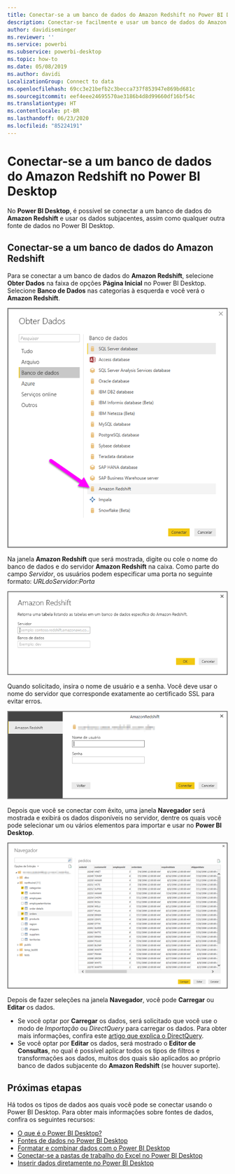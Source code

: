 ```yaml
---
title: Conectar-se a um banco de dados do Amazon Redshift no Power BI Desktop
description: Conectar-se facilmente e usar um banco de dados do Amazon Redshift no Power BI Desktop
author: davidiseminger
ms.reviewer: ''
ms.service: powerbi
ms.subservice: powerbi-desktop
ms.topic: how-to
ms.date: 05/08/2019
ms.author: davidi
LocalizationGroup: Connect to data
ms.openlocfilehash: 69cc3e21befb2c3becca737f853947e869bd681c
ms.sourcegitcommit: eef4eee24695570ae3186b4d8d99660df16bf54c
ms.translationtype: HT
ms.contentlocale: pt-BR
ms.lasthandoff: 06/23/2020
ms.locfileid: "85224191"
---
```

# <a name="connect-to-an-amazon-redshift-database-in-power-bi-desktop"></a>Conectar-se a um banco de dados do Amazon Redshift no Power BI Desktop
No **Power BI Desktop**, é possível se conectar a um banco de dados do **Amazon Redshift** e usar os dados subjacentes, assim como qualquer outra fonte de dados no Power BI Desktop.

## <a name="connect-to-an-amazon-redshift-database"></a>Conectar-se a um banco de dados do Amazon Redshift
Para se conectar a um banco de dados do **Amazon Redshift**, selecione **Obter Dados** na faixa de opções **Página Inicial** no Power BI Desktop. Selecione **Banco de Dados** nas categorias à esquerda e você verá o **Amazon Redshift**.

![](media/desktop-connect-redshift/connect_redshift_3.png)

Na janela **Amazon Redshift** que será mostrada, digite ou cole o nome do banco de dados e do servidor **Amazon Redshift** na caixa. Como parte do campo *Servidor*, os usuários podem especificar uma porta no seguinte formato: *URLdoServidor:Porta*

![](media/desktop-connect-redshift/connect_redshift_4.png)

Quando solicitado, insira o nome de usuário e a senha. Você deve usar o nome do servidor que corresponde exatamente ao certificado SSL para evitar erros. 

![](media/desktop-connect-redshift/connect_redshift_5.png)

Depois que você se conectar com êxito, uma janela **Navegador** será mostrada e exibirá os dados disponíveis no servidor, dentre os quais você pode selecionar um ou vários elementos para importar e usar no **Power BI Desktop**.

![](media/desktop-connect-redshift/connect_redshift_6.png)

Depois de fazer seleções na janela **Navegador**, você pode **Carregar** ou **Editar** os dados.

* Se você optar por **Carregar** os dados, será solicitado que você use o modo de *Importação* ou *DirectQuery* para carregar os dados. Para obter mais informações, confira este [artigo que explica o DirectQuery](desktop-use-directquery.md).
* Se você optar por **Editar** os dados, será mostrado o **Editor de Consultas**, no qual é possível aplicar todos os tipos de filtros e transformações aos dados, muitos dos quais são aplicados ao próprio banco de dados subjacente do **Amazon Redshift** (se houver suporte).

## <a name="next-steps"></a>Próximas etapas
Há todos os tipos de dados aos quais você pode se conectar usando o Power BI Desktop. Para obter mais informações sobre fontes de dados, confira os seguintes recursos:

* [O que é o Power BI Desktop?](../fundamentals/desktop-what-is-desktop.md)
* [Fontes de dados no Power BI Desktop](desktop-data-sources.md)
* [Formatar e combinar dados com o Power BI Desktop](desktop-shape-and-combine-data.md)
* [Conectar-se a pastas de trabalho do Excel no Power BI Desktop](desktop-connect-excel.md)   
* [Inserir dados diretamente no Power BI Desktop](desktop-enter-data-directly-into-desktop.md)   
